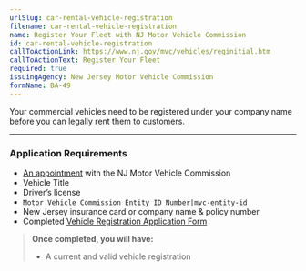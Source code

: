 ```yaml
---
urlSlug: car-rental-vehicle-registration
filename: car-rental-vehicle-registration
name: Register Your Fleet with NJ Motor Vehicle Commission
id: car-rental-vehicle-registration
callToActionLink: https://www.nj.gov/mvc/vehicles/reginitial.htm
callToActionText: Register Your Fleet
required: true
issuingAgency: New Jersey Motor Vehicle Commission
formName: BA-49
---
```

Your commercial vehicles need to be registered under your company name before you can legally rent them to customers.

---
### Application Requirements

- [An appointment](https://telegov.njportal.com/njmvc/AppointmentWizard) with the NJ Motor Vehicle Commission
- Vehicle Title
- Driver’s license  
- `Motor Vehicle Commission Entity ID Number|mvc-entity-id`
- New Jersey insurance card or company name & policy number
- Completed [Vehicle Registration Application Form](https://www.nj.gov/mvc/pdf/vehicles/BA-49.pdf)

>**Once completed, you will have:**
>
>- A current and valid vehicle registration